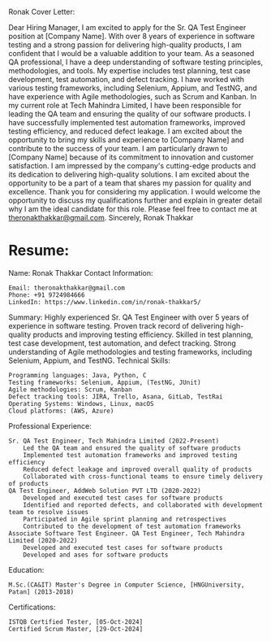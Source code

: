 
Ronak Cover Letter:

Dear Hiring Manager,
I am excited to apply for the Sr. QA Test Engineer position at [Company Name]. With over 8 years of experience in software testing and a strong passion for delivering high-quality products, I am confident that I would be a valuable addition to your team.
As a seasoned QA professional, I have a deep understanding of software testing principles, methodologies, and tools. My expertise includes test planning, test case development, test automation, and defect tracking. I have worked with various testing frameworks, including Selenium, Appium, and TestNG, and have experience with Agile methodologies, such as Scrum and Kanban.
In my current role at Tech Mahindra Limited, I have been responsible for leading the QA team and ensuring the quality of our software products. I have successfully implemented test automation frameworks, improved testing efficiency, and reduced defect leakage. I am excited about the opportunity to bring my skills and experience to [Company Name] and contribute to the success of your team.
I am particularly drawn to [Company Name] because of its commitment to innovation and customer satisfaction. I am impressed by the company's cutting-edge products and its dedication to delivering high-quality solutions. I am excited about the opportunity to be a part of a team that shares my passion for quality and excellence.
Thank you for considering my application. I would welcome the opportunity to discuss my qualifications further and explain in greater detail why I am the ideal candidate for this role. Please feel free to contact me at theronakthakkar@gmail.com.
Sincerely,
Ronak Thakkar

# Resume:
Name: Ronak Thakkar
Contact Information:

    Email: theronakthakkar@gmail.com
    Phone: +91 9724984666
    LinkedIn: https://www.linkedin.com/in/ronak-thakkar5/

Summary:
Highly experienced Sr. QA Test Engineer with over 5 years of experience in software testing. Proven track record of delivering high-quality products and improving testing efficiency. Skilled in test planning, test case development, test automation, and defect tracking. Strong understanding of Agile methodologies and testing frameworks, including Selenium, Appium, and TestNG.
Technical Skills:

    Programming languages: Java, Python, C
    Testing frameworks: Selenium, Appium, (TestNG, JUnit)
    Agile methodologies: Scrum, Kanban
    Defect tracking tools: JIRA, Trello, Asana, GitLab, TestRai
    Operating Systems: Windows, Linux, macOS
    Cloud platforms: (AWS, Azure)

Professional Experience:

    Sr. QA Test Engineer, Tech Mahindra Limited (2022-Present)
        Led the QA team and ensured the quality of software products
        Implemented test automation frameworks and improved testing efficiency
        Reduced defect leakage and improved overall quality of products
        Collaborated with cross-functional teams to ensure timely delivery of products
    QA Test Engineer, AddWeb Solution PVT LTD (2020-2022)
        Developed and executed test cases for software products
        Identified and reported defects, and collaborated with development team to resolve issues
        Participated in Agile sprint planning and retrospectives
        Contributed to the development of test automation frameworks
    Associate Software Test Engineer. QA Test Engineer, Tech Mahindra Limited (2020-2022)
        Developed and executed test cases for software products
        Developed and ases for software products


Education:

    M.Sc.(CA&IT) Master's Degree in Computer Science, [HNGUniversity, Patan] (2013-2018)

Certifications:

    ISTQB Certified Tester, [05-Oct-2024]
    Certified Scrum Master, [29-Oct-2024]
